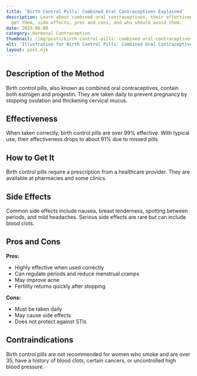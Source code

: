 ```yaml
---
title: 'Birth Control Pills: Combined Oral Contraceptives Explained'
description: Learn about combined oral contraceptives, their effectiveness, how to
  get them, side effects, pros and cons, and who should avoid them.
date: 2025-06-08
category: Hormonal Contraception
thumbnail: /img/posts/birth-control-pills:-combined-oral-contraceptives-explained.webp
alt: 'Illustration for Birth Control Pills: Combined Oral Contraceptives Explained'
layout: post.njk
---
```


## Description of the Method
Birth control pills, also known as combined oral contraceptives, contain both estrogen and progestin. They are taken daily to prevent pregnancy by stopping ovulation and thickening cervical mucus.

## Effectiveness
When taken correctly, birth control pills are over 99% effective. With typical use, their effectiveness drops to about 91% due to missed pills.

## How to Get It
Birth control pills require a prescription from a healthcare provider. They are available at pharmacies and some clinics.

## Side Effects
Common side effects include nausea, breast tenderness, spotting between periods, and mild headaches. Serious side effects are rare but can include blood clots.

## Pros and Cons
**Pros:**
- Highly effective when used correctly
- Can regulate periods and reduce menstrual cramps
- May improve acne
- Fertility returns quickly after stopping

**Cons:**
- Must be taken daily
- May cause side effects
- Does not protect against STIs

## Contraindications
Birth control pills are not recommended for women who smoke and are over 35, have a history of blood clots, certain cancers, or uncontrolled high blood pressure. 